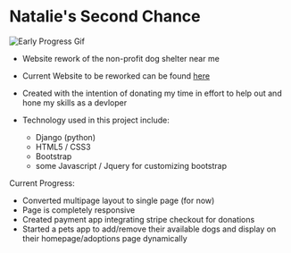 # Natalie's Second Chance

![Early Progress Gif](/gifs/progress1.gif)

- Website rework of the non-profit dog shelter near me
- Current Website to be reworked can be found [here](http://www.nataliessecondchance.org/)
- Created with the intention of donating my time in effort to help out and hone my skills as a devloper


- Technology used in this project include:
  - Django (python)
  - HTML5 / CSS3
  - Bootstrap
  - some Javascript / Jquery for customizing bootstrap
  
Current Progress:

 - Converted multipage layout to single page (for now)
 - Page is completely responsive
 - Created payment app integrating stripe checkout for donations
 - Started a pets app to add/remove their available dogs and display on their homepage/adoptions page dynamically

